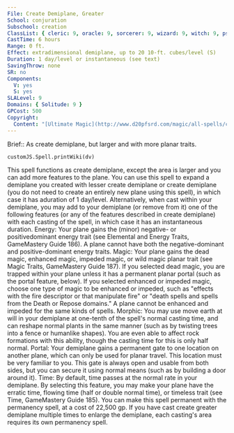 ```yaml
---
File: Create Demiplane, Greater
School: conjuration
Subschool: creation
ClassList: { cleric: 9, oracle: 9, sorcerer: 9, wizard: 9, witch: 9, psychic: 9 }
CastTime: 6 hours
Range: 0 ft.
Effect: extradimensional demiplane, up to 20 10-ft. cubes/level (S)
Duration: 1 day/level or instantaneous (see text)
SavingThrow: none
SR: no
Components:
  V: yes
  S: yes
SLALevel: 9
Domains: { Solitude: 9 }
GPCost: 500
Copyright:
  Content: "[Ultimate Magic](http://www.d20pfsrd.com/magic/all-spells/c/create-demiplane)"
---
```

Brief:: As create demiplane, but larger and with more planar traits.

```dataviewjs
customJS.Spell.printWiki(dv)
```

This spell functions as create demiplane, except the area is larger and you can add more features to the plane. You can use this spell to expand a demiplane you created with lesser create demiplane or create demiplane (you do not need to create an entirely new plane using this spell), in which case it has aduration of 1 day/level. Alternatively, when cast within your demiplane, you may add to your demiplane (or remove from it) one of the following features (or any of the features described in create demiplane) with each casting of the spell, in which case it has an instantaneous duration.  Energy: Your plane gains the (minor) negative- or positivedominant energy trait (see Elemental and Energy Traits, GameMastery Guide 186). A plane cannot have both the negative-dominant and positive-dominant energy traits.  Magic: Your plane gains the dead magic, enhanced magic, impeded magic, or wild magic planar trait (see Magic Traits, GameMastery Guide 187). If you selected dead magic, you are trapped within your plane unless it has a permanent planar portal (such as the portal feature, below). If you selected enhanced or impeded magic, choose one type of magic to be enhanced or impeded, such as "effects with the fire descriptor or that manipulate fire" or "death spells and spells from the Death or Repose domains." A plane cannot be enhanced and impeded for the same kinds of spells.  Morphic: You may use move earth at will in your demiplane at one-tenth of the spell's normal casting time, and can reshape normal plants in the same manner (such as by twisting trees into a fence or humanlike shapes). You are even able to affect rock formations with this ability, though the casting time for this is only half normal.  Portal: Your demiplane gains a permanent gate to one location on another plane, which can only be used for planar travel. This location must be very familiar to you.  This gate is always open and usable from both sides, but you can secure it using normal means (such as by building a door around it).  Time: By default, time passes at the normal rate in your demiplane. By selecting this feature, you may make your plane have the erratic time, flowing time (half or double normal time), or timeless trait (see Time, GameMastery Guide 185).  You can make this spell permanent with the permanency spell, at a cost of 22,500 gp. If you have cast create greater demiplane multiple times to enlarge the demiplane, each casting's area requires its own permanency spell.
